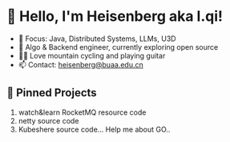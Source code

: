 # 👋 Hello, I'm Heisenberg aka l.qi!

- 🎯 Focus: Java, Distributed Systems, LLMs, U3D
- 💼 Algo & Backend engineer, currently exploring open source
- 🚴‍♂️ Love mountain cycling and playing guitar
- 📫 Contact: heisenberg@buaa.edu.cn

## 📌 Pinned Projects
1. watch&learn RocketMQ resource code
2. netty source code
3. Kubeshere source code... Help me about GO..
